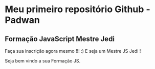 # Meu primeiro repositório Github - Padwan

## Formação JavaScript Mestre Jedi

Faça sua inscrição agora mesmo !!! :) E seja um Mestre JS Jedi !

Seja bem vindo a sua Formação JS.
